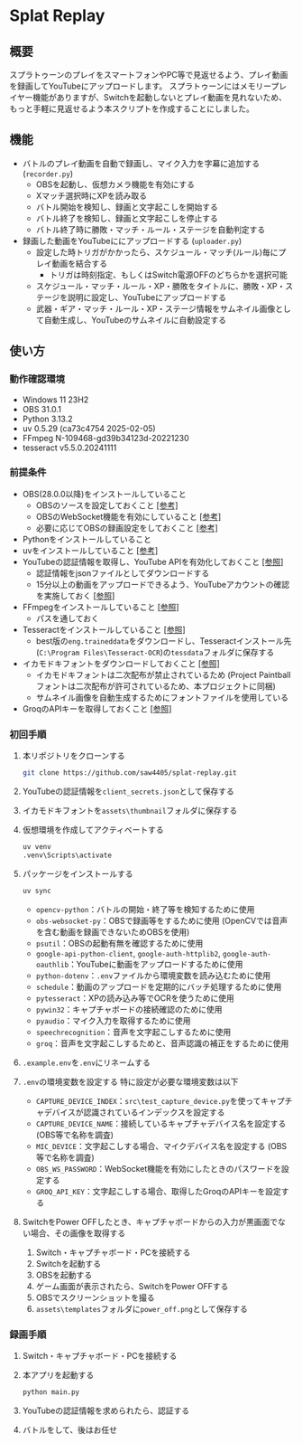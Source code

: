 # Splat Replay

## 概要

スプラトゥーンのプレイをスマートフォンやPC等で見返せるよう、プレイ動画を録画してYouTubeにアップロードします。
スプラトゥーンにはメモリープレイヤー機能がありますが、Switchを起動しないとプレイ動画を見れないため、もっと手軽に見返せるよう本スクリプトを作成することにしました。

## 機能

* バトルのプレイ動画を自動で録画し、マイク入力を字幕に追加する (`recorder.py`)
  * OBSを起動し、仮想カメラ機能を有効にする
  * Xマッチ選択時にXPを読み取る
  * バトル開始を検知し、録画と文字起こしを開始する
  * バトル終了を検知し、録画と文字起こしを停止する
  * バトル終了時に勝敗・マッチ・ルール・ステージを自動判定する
* 録画した動画をYouTubeににアップロードする (`uploader.py`)
  * 設定した時トリガがかかったら、スケジュール・マッチ(ルール)毎にプレイ動画を結合する
    * トリガは時刻指定、もしくはSwitch電源OFFのどちらかを選択可能
  * スケジュール・マッチ・ルール・XP・勝敗をタイトルに、勝敗・XP・ステージを説明に設定し、YouTubeにアップロードする
  * 武器・ギア・マッチ・ルール・XP・ステージ情報をサムネイル画像として自動生成し、YouTubeのサムネイルに自動設定する

## 使い方

### 動作確認環境

* Windows 11 23H2
* OBS 31.0.1
* Python 3.13.2
* uv 0.5.29 (ca73c4754 2025-02-05)
* FFmpeg N-109468-gd39b34123d-20221230
* tesseract v5.5.0.20241111

### 前提条件

* OBS(28.0.0以降)をインストールしていること
  * OBSのソースを設定しておくこと [[参考]](https://dc.wondershare.jp/recorder-review/how-to-use-obs-and-capture-board.html)
  * OBSのWebSocket機能を有効にしていること [[参考]](https://note.com/213414/n/nd9981ad5bb19)
  * 必要に応じてOBSの録画設定をしておくこと [[参考]](https://obsproject.com/kb/standard-recording-output-guide)
* Pythonをインストールしていること
* uvをインストールしていること [[参考]](https://docs.astral.sh/uv/getting-started/installation/#installation-methods)
* YouTubeの認証情報を取得し、YouTube APIを有効化しておくこと [[参照]](https://qiita.com/ny7760/items/5a728fd9e7b40588237c)
  * 認証情報をjsonファイルとしてダウンロードする
  * 15分以上の動画をアップロードできるよう、YouTubeアカウントの確認を実施しておく [[参照]](https://www.howtonote.jp/youtube/movie/index4.html#google_vignette)
* FFmpegをインストールしていること [[参照]](https://taziku.co.jp/blog/windows-ffmpeg)
  * パスを通しておく
* Tesseractをインストールしていること [[参照]](https://qiita.com/ku_a_i/items/93fdbd75edacb34ec610)
  * best版の`eng.traineddata`をダウンロードし、Tesseractインストール先(`C:\Program Files\Tesseract-OCR`)の`tessdata`フォルダに保存する
* イカモドキフォントをダウンロードしておくこと [[参照]](https://web.archive.org/web/20150906013956/http://aramugi.com/?page_id=807)
  * イカモドキフォントは二次配布が禁止されているため (Project Paintballフォントは二次配布が許可されているため、本プロジェクトに同梱)
  * サムネイル画像を自動生成するためにフォントファイルを使用している
* GroqのAPIキーを取得しておくこと [[参照]](https://zenn.dev/mizunny/articles/58be26d25f9589)

### 初回手順

1. 本リポジトリをクローンする

    ```bash
    git clone https://github.com/saw4405/splat-replay.git
    ```

2. YouTubeの認証情報を`client_secrets.json`として保存する

3. イカモドキフォントを`assets\thumbnail`フォルダに保存する

4. 仮想環境を作成してアクティベートする

    ```bash
    uv venv
    .venv\Scripts\activate
    ```

5. パッケージをインストールする

    ```bash
    uv sync
    ```

    * `opencv-python`：バトルの開始・終了等を検知するために使用
    * `obs-websocket-py`：OBSで録画等をするために使用 (OpenCVでは音声を含む動画を録画できないためOBSを使用)
    * `psutil`：OBSの起動有無を確認するために使用
    * `google-api-python-client`, `google-auth-httplib2`, `google-auth-oauthlib`：YouTubeに動画をアップロードするために使用
    * `python-dotenv`：`.env`ファイルから環境変数を読み込むために使用
    * `schedule`：動画のアップロードを定期的にバッチ処理するために使用
    * `pytesseract`：XPの読み込み等でOCRを使うために使用
    * `pywin32`：キャプチャボードの接続確認のために使用
    * `pyaudio`：マイク入力を取得するために使用
    * `speechrecognition`：音声を文字起こしするために使用
    * `groq`：音声を文字起こしするためと、音声認識の補正をするために使用

6. `.example.env`を`.env`にリネームする

7. `.env`の環境変数を設定する
    特に設定が必要な環境変数は以下

    - `CAPTURE_DEVICE_INDEX`：`src\test_capture_device.py`を使ってキャプチャデバイスが認識されているインデックスを設定する
    - `CAPTURE_DEVICE_NAME`：接続しているキャプチャデバイス名を設定する (OBS等で名称を調査)
    - `MIC_DEVICE`：文字起こしする場合、マイクデバイス名を設定する (OBS等で名称を調査)
    - `OBS_WS_PASSWORD`：WebSocket機能を有効にしたときのパスワードを設定する
    - `GROQ_API_KEY`：文字起こしする場合、取得したGroqのAPIキーを設定する

8. SwitchをPower OFFしたとき、キャプチャボードからの入力が黒画面でない場合、その画像を取得する

    1. Switch・キャプチャボード・PCを接続する
    2. Switchを起動する
    3. OBSを起動する
    4. ゲーム画面が表示されたら、SwitchをPower OFFする
    5. OBSでスクリーンショットを撮る
    6. `assets\templates`フォルダに`power_off.png`として保存する



### 録画手順

1. Switch・キャプチャボード・PCを接続する

2. 本アプリを起動する

    ```bash
    python main.py
    ```

3. YouTubeの認証情報を求められたら、認証する

4. バトルをして、後はお任せ
